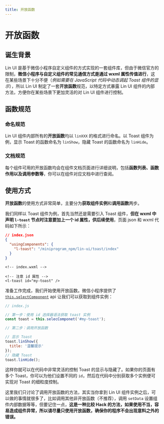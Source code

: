 ```yaml
---
title: 开放函数
---
```


<RightMenu />

# <H2Icon /> 开放函数

## 诞生背景

Lin UI 是基于微信小程序自定义组件的方式实现的一套组件库，但由于微信官方的限制，**微信小程序与自定义组件的常见通信方式是通过 wxml 属性传值进行**，这在某些场景下十分不便（*例如需要在 JavaScript 代码中动态调起 Toast 组件的显示*），所以 Lin UI 制定了一套**开放函数**规范，以特定方式暴露 Lin UI 组件的内部方法，方便你在某些场景下更加灵活的对 Lin UI 组件进行控制。

## 函数规范

### 命名规范
Lin UI 组件内部所有的**开放函数**均以 `linXXX` 的格式进行命名。以 Toast 组件为例，显示 Toast 的函数命名为 `linShow`，隐藏 Toast 的函数命名为 `linHide`。

### 文档规范
每个组件可用的开放函数均会在组件文档页面进行详细说明，包括**函数列表、函数作用以及调用参数等**，你可以在组件对应文档中进行查阅。

## 使用方式
**开放函数**的使用方式非常简单，主要分为**获取组件实例**和**调用函数**两步。

我们同样以 Toast 组件为例，首先当然还是需要引入 Toast 组件，**但在 wxml 中声明 `l-toast` 节点时注意要加上一个 id 属性，供后续使用**，页面 json 和 wxml 代码如下所示：
```json
// index.json
{
  "usingComponents": {
    "l-toast": "/miniprogram_npm/lin-ui/toast/index"
  }
}
```

```wxml
<!-- index.wxml -->

<!-- 注意 id 属性 -->
<l-toast id="my-toast" />
```
准备工作完成，我们开始使用开放函数。微信小程序提供了 [`this.selectComponent`](https://developers.weixin.qq.com/miniprogram/dev/framework/custom-component/events.html#获取组件实例) api 让我们可以获取到组件实例：
```js
// index.js

// 第一步：使用 id 选择器语法获取 toast 实例
const toast = this.selecComponet('#my-toast');

// 第二步：调用开放函数

// 显示 Toast
toast.linShow({
  title: '温馨提示'
});
// 隐藏 Toast
toast.linHide();
```
这样你就可以在代码中非常灵活的控制 Toast 的显示与隐藏了。如果你的页面有多个 Toast，你可以为他们设置不同的 `id`，然后在代码中分别获取多个实例便可实现对 Toast 的细粒度控制。

这里我们只讨论了调用开放函数的方法，其实当你拿到 Lin UI 组件实例之后，可以做的事情就很多了，比如调用其他非开放函数（不推荐），调用 `setData` 设置组件内部数据等等，但要记住一点，**这是一种比较 Hack 的方法，如果使用不当，容易造成组件异常，所以请尽量只使用开放函数，确保你的程序不会出现意料之外的错误。**